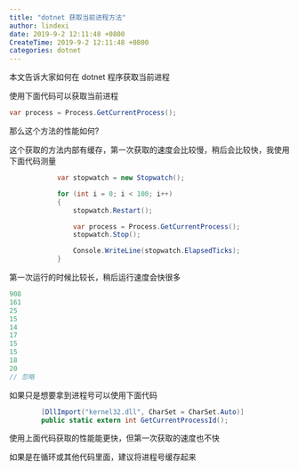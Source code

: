 ```yaml
---
title: "dotnet 获取当前进程方法"
author: lindexi
date: 2019-9-2 12:11:48 +0800
CreateTime: 2019-9-2 12:11:48 +0800
categories: dotnet
---
```


本文告诉大家如何在 dotnet 程序获取当前进程

<!--more-->




<!-- csdn -->

使用下面代码可以获取当前进程

```csharp
var process = Process.GetCurrentProcess();
```

那么这个方法的性能如何?

这个获取的方法内部有缓存，第一次获取的速度会比较慢，稍后会比较快，我使用下面代码测量

```csharp
            var stopwatch = new Stopwatch();

            for (int i = 0; i < 100; i++)
            {
                stopwatch.Restart();

                var process = Process.GetCurrentProcess();
                stopwatch.Stop();

                Console.WriteLine(stopwatch.ElapsedTicks);
            }
```

第一次运行的时候比较长，稍后运行速度会快很多

```csharp
908
161
25
15
14
17
15
15
18
20
// 忽略
```

如果只是想要拿到进程号可以使用下面代码

```csharp
        [DllImport("kernel32.dll", CharSet = CharSet.Auto)]
        public static extern int GetCurrentProcessId();
```

使用上面代码获取的性能能更快，但第一次获取的速度也不快

如果是在循环或其他代码里面，建议将进程号缓存起来






